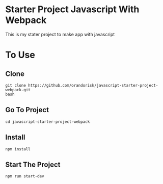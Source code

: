 # Starter Project Javascript With Webpack
This is my stater project to make app with javascript

# To Use 

## Clone
```
git clone https://github.com/orandorisk/javascript-starter-project-webpack.git
bash

```
## Go To Project
```
cd javascript-starter-project-webpack
```

## Install
```
npm install

```

## Start The Project
```
npm run start-dev

```
